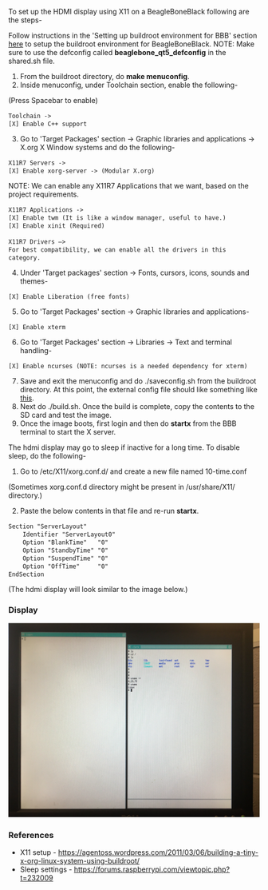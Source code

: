 To set up the HDMI display using X11 on a BeagleBoneBlack following are the steps-

Follow instructions in the 'Setting up buildroot environment for BBB' section [here](https://github.com/cu-ecen-aeld/final-project-rajatchaple/blob/main/docs/setting-up-the-environment.md) to setup the buildroot environment for BeagleBoneBlack. NOTE: Make sure to use the defconfig called **beaglebone_qt5_defconfig** in the shared.sh file.

1. From the buildroot directory, do **make menuconfig**.
2. Inside menuconfig, under Toolchain section, enable the following-

 (Press Spacebar to enable)
 
```
Toolchain ->
[X] Enable C++ support
```

3. Go to 'Target Packages' section -> Graphic libraries and applications -> X.org X Window systems and do the following-

```
X11R7 Servers ->
[X] Enable xorg-server -> (Modular X.org)
```
NOTE: We can enable any X11R7 Applications that we want, based on the project requirements.
```
X11R7 Applications ->
[X] Enable twm (It is like a window manager, useful to have.)
[X] Enable xinit (Required)

X11R7 Drivers —> 
For best compatibility, we can enable all the drivers in this category.

```
4. Under 'Target packages' section -> Fonts, cursors, icons, sounds and themes-
```
[X] Enable Liberation (free fonts)
```
5. Go to 'Target Packages' section -> Graphic libraries and applications-

```
[X] Enable xterm
```
6. Go to 'Target Packages' section -> Libraries -> Text and terminal handling-

```
[X] Enable ncurses (NOTE: ncurses is a needed dependency for xterm)
```

7. Save and exit the menuconfig and do ./saveconfig.sh from the buildroot directory. At this point, the external config file should like something like [this](https://github.com/cu-ecen-aeld/final-project-SundarKrishnakumar/blob/master/base_external/configs/aesd_bbb_qt5_defconfig).
8. Next do ./build.sh. Once the build is complete, copy the contents to the SD card and test the image.
9. Once the image boots, first login and then do **startx** from the BBB terminal to start the X server. 

The hdmi display may go to sleep if inactive for a long time. To disable sleep, do the following-

1. Go to /etc/X11/xorg.conf.d/ and create a new file named 10-time.conf 
 
(Sometimes xorg.conf.d directory might be present in /usr/share/X11/ directory.)

2. Paste the below contents in that file and re-run **startx**.
```
Section "ServerLayout"
    Identifier "ServerLayout0"
    Option "BlankTime"   "0"
    Option "StandbyTime" "0"
    Option "SuspendTime" "0"
    Option "OffTime"     "0"
EndSection
```
(The hdmi display will look similar to the image below.)

### Display

![bbb-X11-ui](https://github.com/cu-ecen-aeld/final-project-rajatchaple/blob/main/images/bbb-X11.PNG)


### References

* X11 setup - https://agentoss.wordpress.com/2011/03/06/building-a-tiny-x-org-linux-system-using-buildroot/
* Sleep settings - https://forums.raspberrypi.com/viewtopic.php?t=232009


